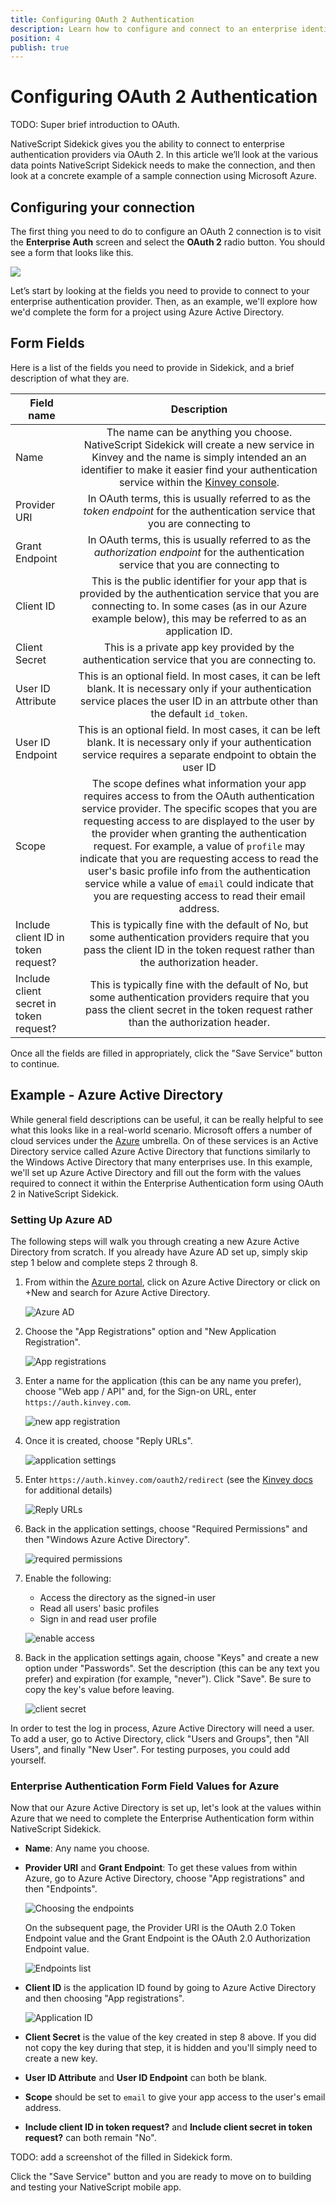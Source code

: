 ```yaml
---
title: Configuring OAuth 2 Authentication
description: Learn how to configure and connect to an enterprise identity provider using OAuth 2.
position: 4
publish: true
---
```


# Configuring OAuth 2 Authentication

TODO: Super brief introduction to OAuth.

NativeScript Sidekick gives you the ability to connect to enterprise authentication providers via OAuth 2. In this article we’ll look at the various data points NativeScript Sidekick needs to make the connection, and then look at a concrete example of a sample connection using Microsoft Azure.

## Configuring your connection

The first thing you need to do to configure an OAuth 2 connection is to visit the **Enterprise Auth** screen and select the **OAuth 2** radio button. You should see a form that looks like this.

![](images/oauth-form.png)

Let’s start by looking at the fields you need to provide to connect to your enterprise authentication provider. Then, as an example, we'll explore how we'd complete the form for a project using Azure Active Directory.

## Form Fields

Here is a list of the fields you need to provide in Sidekick, and a brief description of what they are.

|Field name|Description|
| ------------- |:-------------:|
|Name|The name can be anything you choose. NativeScript Sidekick will create a new service in Kinvey and the name is simply intended an an identifier to make it easier find your authentication service within the [Kinvey console](https://console.kinvey.com/).|
|Provider URI|In OAuth terms, this is usually referred to as the *token endpoint* for the authentication service that you are connecting to|
|Grant Endpoint|In OAuth terms, this is usually referred to as the *authorization endpoint* for the authentication service that you are connecting to|
|Client ID|This is the public identifier for your app that is provided by the authentication service that you are connecting to. In some cases (as in our Azure example below), this may be referred to as an application ID.|
|Client Secret|This is a private app key provided by the authentication service that you are connecting to.|
|User ID Attribute|This is an optional field. In most cases, it can be left blank. It is necessary only if your authentication service places the user ID in an attrbute other than the default `id_token`.|
|User ID Endpoint|This is an optional field. In most cases, it can be left blank. It is necessary only if your authentication service requires a separate endpoint to obtain the user ID|
|Scope|The scope defines what information your app requires access to from the OAuth authentication service provider. The specific scopes that you are requesting access to are displayed to the user by the provider when granting the authentication request. For example, a value of `profile` may indicate that you are requesting access to read the user's basic profile info from the authentication service while a value of `email` could indicate that you are requesting access to read their email address.|
|Include client ID in token request?|This is typically fine with the default of No, but some authentication providers require that you pass the client ID in the token request rather than the authorization header.|
|Include client secret in token request?|This is typically fine with the default of No, but some authentication providers require that you pass the client secret in the token request rather than the authorization header.|

Once all the fields are filled in appropriately, click the "Save Service" button to continue.

## Example - Azure Active Directory

While general field descriptions can be useful, it can be really helpful to see what this looks like in a real-world scenario. Microsoft offers a number of cloud services under the [Azure](https://azure.microsoft.com/en-us/) umbrella. On of these services is an Active Directory service called Azure Active Directory that functions similarly to the Windows Active Directory that many enterprises use. In this example, we'll set up Azure Active Directory and fill out the form with the values required to connect it within the Enterprise Authentication form using OAuth 2 in NativeScript Sidekick.

### Setting Up Azure AD

The following steps will walk you through creating a new Azure Active Directory from scratch. If you already have Azure AD set up, simply skip step 1 below and complete steps 2 through 8.

1. From within the [Azure portal](https://portal.azure.com), click on Azure Active Directory or click on +New and search for Azure Active Directory.

	![Azure AD](images/AzureAD.png)

2. Choose the "App Registrations" option and "New Application Registration".
	
	![App registrations](images/new-app-registration.png)
	
3. Enter a name for the application (this can be any name you prefer), choose "Web app / API" and, for the Sign-on URL, enter `https://auth.kinvey.com`.

	![new app registration](images/create-application.png)

4. Once it is created, choose "Reply URLs".

	![application settings](images/application-settings.png)

5. Enter `https://auth.kinvey.com/oauth2/redirect` (see the [Kinvey docs](https://devcenter.kinvey.com/html5/guides/mobile-identity-connect#ConfiguringyourOAuth2IdentityProvidertoacceptKinveyRequests) for additional details)

	![Reply URLs](images/reply-urls.png)

6. Back in the application settings, choose "Required Permissions" and then "Windows Azure Active Directory".

	![required permissions](images/required-permissions.png)

7. Enable the following:

	* Access the directory as the signed-in user
	* Read all users' basic profiles
	* Sign in and read user profile

	![enable access](images/enable-access.png)

8. Back in the application settings again, choose "Keys" and create a new option under "Passwords". Set the description (this can be any text you prefer) and expiration (for example, "never"). Click "Save". Be sure to copy the key's value before leaving.

	![client secret](images/client-secret.png)

In order to test the log in process, Azure Active Directory will need a user. To add a user, go to Active Directory, click "Users and Groups", then "All Users", and finally "New User". For testing purposes, you could add yourself.

### Enterprise Authentication Form Field Values for Azure

Now that our Azure Active Directory is set up, let's look at the values within Azure that we need to complete the Enterprise Authentication form within NativeScript Sidekick.

* **Name**: Any name you choose.
* **Provider URI** and **Grant Endpoint**: To get these values from within Azure, go to Azure Active Directory, choose "App registrations" and then "Endpoints".

  ![Choosing the endpoints](images/endpoints1.png)

  On the subsequent page, the Provider URI is the OAuth 2.0 Token Endpoint value and the Grant Endpoint is the OAuth 2.0 Authorization Endpoint value.

  ![Endpoints list](images/endpoints2.png)

* **Client ID** is the application ID found by going to Azure Active Directory and then choosing "App registrations".

  ![Application ID](images/applicationID.png)

* **Client Secret** is the value of the key created in step 8 above. If you did not copy the key during that step, it is hidden and you'll simply need to create a new key.
* **User ID Attribute** and **User ID Endpoint** can both be blank.
* **Scope** should be set to `email` to give your app access to the user's email address.
* **Include client ID in token request?** and **Include client secret in token request?** can both remain "No".

TODO: add a screenshot of the filled in Sidekick form.

Click the "Save Service" button and you are ready to move on to building and testing your NativeScript mobile app.